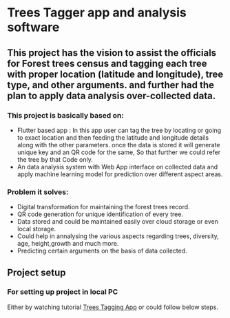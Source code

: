# Trees Tagger app and analysis software

## This project has the vision to assist the officials for Forest trees census and tagging each tree with proper location (latitude and longitude), tree type, and other arguments. and further had the plan to apply data analysis over-collected data.

### This project is basically based on:
* Flutter based app :  In this app user can tag the tree by locating or going to exact location and then feeding the latitude and longitude details along with the other parameters. once the data is stored it will generate unique key and an QR code for the same, So that further we could refer the tree by that Code only.
* An data analysis system with Web App interface on collected data and apply machine learning model for prediction over different aspect areas.

### Problem it solves:
* Digital transformation for maintaining the forest trees record.
* QR code generation for unique identification of every tree.
* Data stored and could be maintained easily over cloud storage or even local storage.
* Could help in annalysing the various aspects regarding trees, diversity, age, height,growth and much more.
* Predicting certain arguments on the basis of data collected. 

## Project setup
### For setting up project in local PC 
Either by watching tutorial [Trees Tagging App](https://youtu.be/1KWwgAF0LXY) or could follow below steps.
